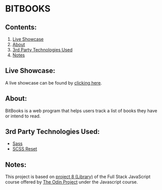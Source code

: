 # BITBOOKS

## Contents:
1. [Live Showcase](#live-showcase)
2. [About](#about)
3. [3rd Party Technologies Used](#3rd-party-technologies-used)
4. [Notes](#notes)

## Live Showcase:
A live showcase can be found by [clicking here]().

## About:
BitBooks is a web program that helps users track a list of books they have or intend to read.

## 3rd Party Technologies Used:
- [Sass](https://sass-lang.com/)
- [SCSS Reset](https://www.npmjs.com/package/scss-reset)

## Notes:
This project is based on [project 8 (Library)](https://www.theodinproject.com/lessons/node-path-javascript-library) of the Full Stack JavaScript course offered by [The Odin Project](https://www.theodinproject.com/dashboard) under the Javascript course.
